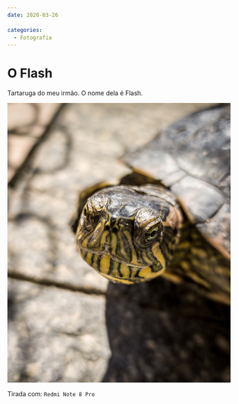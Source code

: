 ```yaml
---
date: 2020-03-26

categories:
  - Fotografia
---
```


# O Flash

Tartaruga do meu irmão. O nome dela é Flash.

![](./20200326_flash/IMG_MIX2S_20200326_103154.jpg)

Tirada com: `Redmi Note 8 Pro`
